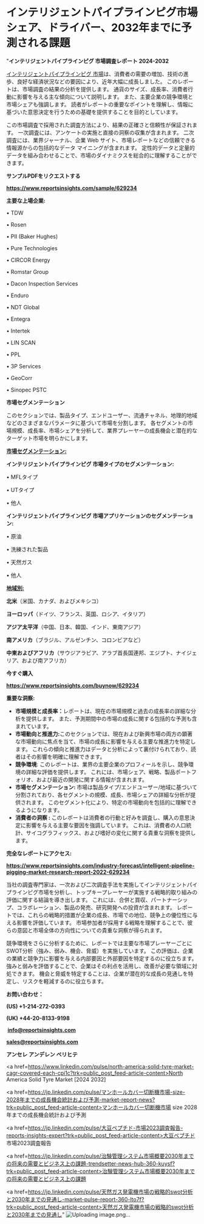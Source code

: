 # インテリジェントパイプラインピグ市場シェア、ドライバー、2032年までに予測される課題

"<strong>インテリジェントパイプラインピグ 市場調査レポート 2024-2032</strong>

<a href=https://www.reportsinsights.com/sample/629234>インテリジェントパイプラインピグ 市場</a>は、消費者の需要の増加、技術の進歩、良好な経済状況などの要因により、近年大幅に成長しました。 このレポートは、市場調査の結果の分析を提供します。 通貨のサイズ、成長率、消費者行動に影響を与える主な傾向について説明します。 また、主要企業の競争環境と市場シェアも強調します。 読者がレポートの重要なポイントを理解し、情報に基づいた意思決定を行うための基礎を提供することを目的としています。

この市場調査で採用された調査方法により、結果の正確さと信頼性が保証されます。 一次調査には、アンケートの実施と直接の洞察の収集が含まれます。 二次調査には、業界ジャーナル、企業 Web サイト、市場レポートなどの信頼できる情報源からの包括的なデータ マイニングが含まれます。 定性的データと定量的データを組み合わせることで、市場のダイナミクスを総合的に理解することができます。

<strong><b>サンプルPDFをリクエストする</b></strong>

<a href=https://www.reportsinsights.com/sample/629234><strong><u>https://www.reportsinsights.com/sample/629234</u></strong></a>

<strong>主要な上場企業:</strong>

• TDW

• Rosen

• PII (Baker Hughes)

• Pure Technologies

• CIRCOR Energy

• Romstar Group

• Dacon Inspection Services

• Enduro

• NDT Global

• Entegra

• Intertek

• LIN SCAN

• PPL

• 3P Services

• GeoCorr

• Sinopec PSTC

<strong>市場セグメンテーション</strong>

このセクションでは、製品タイプ、エンドユーザー、流通チャネル、地理的地域などのさまざまなパラメータに基づいて市場を分割します。 各セグメントの市場規模、成長率、市場シェアを分析して、業界プレーヤーの成長機会と潜在的なターゲット市場を明らかにします。

<strong><u>市場セグメンテーション</u></strong><strong><u>:</u></strong>

<strong>インテリジェントパイプラインピグ 市場タイプのセグメンテーション:</strong>

• MFLタイプ

• UTタイプ

• 他人

<strong>インテリジェントパイプラインピグ 市場アプリケーションのセグメンテーション:</strong>

• 原油

• 洗練された製品

• 天然ガス

• 他人

<strong><u>地域別</u></strong><strong><u>:</u></strong>

<strong>北米</strong>（米国、カナダ、およびメキシコ）

<strong>ヨーロッパ</strong>（ドイツ、フランス、英国、ロシア、イタリア）

<strong>アジア太平洋</strong>（中国、日本、韓国、インド、東南アジア）

<strong>南アメリカ</strong>（ブラジル、アルゼンチン、コロンビアなど）

<strong>中東およびアフリカ</strong>（サウジアラビア、アラブ首長国連邦、エジプト、ナイジェリア、および南アフリカ）

<strong>今すぐ購入</strong>

<a href=https://www.reportsinsights.com/buynow/629234><strong><u>https://www.reportsinsights.com/buynow/629234</u></strong></a>

<strong>重要な洞察:</strong>
<ul>
  <li><strong>市場規模と成長率：</strong>レポートは、現在の市場規模と過去の成長率の詳細な分析を提供します。 また、予測期間中の市場の成長に関する包括的な予測も含まれています。</li>
  <li><strong>市場動向と推進力:</strong>このセクションでは、現在および新興市場の両方の顕著な市場動向に焦点を当て、市場の成長に影響を与える主要な推進力を特定します。 これらの傾向と推進力はデータと分析によって裏付けられており、読者はその影響を明確に理解できます。</li>
  <li><strong>競争環境</strong>: このレポートは、業界の主要企業のプロフィールを示し、競争環境の詳細な評価を提供します。 これには、市場シェア、戦略、製品ポートフォリオ、および最近の開発に関する情報が含まれます。</li>
  <li><strong>市場セグメンテーション: </strong>市場は製品タイプ/エンドユーザー/地域に基づいて分割されており、各セグメントの規模、成長、市場シェアの詳細な分析が提供されます。 このセグメント化により、特定の市場動向を包括的に理解できるようになります。</li>
  <li><strong>消費者の洞察 : </strong>このレポートは消費者の行動と好みを調査し、購入の意思決定に影響を与える主要な要因を強調しています。 これは、消費者の人口統計、サイコグラフィックス、および嗜好の変化に関する貴重な洞察を提供します。</li>
</ul>
<strong>完全なレポートにアクセス:</strong>

<a href=https://www.reportsinsights.com/industry-forecast/intelligent-pipeline-pigging-market-research-report-2022-629234><strong><u><b>https://www.reportsinsights.com/industry-forecast/intelligent-pipeline-pigging-market-research-report-2022-629234</b></u></strong></a>

当社の調査専門家は、一次および二次調査手法を実施してインテリジェントパイプラインピグ市場を分析し、トップキープレーヤーが実施する戦略的取り組みの評価に関する結論を導き出します。 これには、合併と買収、パートナーシップ、コラボレーション、製品の発売、研究開発への投資が含まれます。 レポートでは、これらの戦略的措置が企業の成長、市場での地位、競争上の優位性に与える影響を評価しています。 市場参加者が採用する戦略を理解することで、彼らの意図と市場全体の方向性についての貴重な洞察が得られます。

競争環境をさらに分析するために、レポートでは主要な市場プレーヤーごとにSWOT分析（強み、弱み、機会、脅威）を実施しています。 この評価は、企業の業績と競争力に影響を与える内部要因と外部要因を特定するのに役立ちます。 強みと弱みを評価することで、企業はその利点を活用し、改善が必要な領域に対処できます。 機会と脅威を特定することは、企業が潜在的な成長の見通しを特定し、リスクを軽減するのに役立ちます。

<strong>お問い合わせ：</strong>

<strong>(US) +1-214-272-0393</strong>

<strong>(UK) +44-20-8133-9198</strong>

<strong> </strong><a href=info@reportsinsights.com><strong><u>info@reportsinsights.com</u></strong></a>

<a href=sales@reportsinsights.com><strong><u>sales@reportsinsights.com</u></strong></a>

<strong>アンセレ アンデレン ベリヒテ</strong>

<a href=https://www.linkedin.com/pulse/north-america-solid-tyre-market-cagr-covered-each-cpi1c?trk=public_post_feed-article-content>North America Solid Tyre Market [2024 2032]</a>

<a href=https://jp.linkedin.com/pulse/マンホールカバー切断機市場-size-2028年までの成長機会統計および予測-market-report-news?trk=public_post_feed-article-content>マンホールカバー切断機市場 size 2028年までの成長機会統計および予測</a>

<a href=https://jp.linkedin.com/pulse/大豆ペプチド-市場2023調査報告-reports-insights-expert?trk=public_post_feed-article-content>大豆ペプチド 市場2023調査報告</a>

<a href=https://jp.linkedin.com/pulse/治験管理システム市場概要2030年までの将来の需要とビジネス上の課題-trendsetter-news-hub-360-kuysf?trk=public_post_feed-article-content>治験管理システム市場概要2030年までの将来の需要とビジネス上の課題</a>

<a href=https://jp.linkedin.com/pulse/天然ガス発電機市場の戦略的swot分析と2030年までの見通し-market-pulse-report-360-lto7f?trk=public_post_feed-article-content>天然ガス発電機市場の戦略的swot分析と2030年までの見通し</a>"
![Uploading image.png…]()
